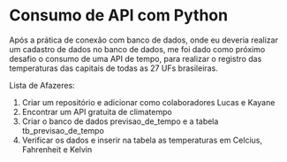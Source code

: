 <h1>Consumo de API com Python</h1>

<p>Após a prática de conexão com banco de dados, onde eu deveria realizar um cadastro de dados no banco de dados, me foi dado como próximo desafio o consumo
de uma API de tempo, para realizar o registro das temperaturas das capitais de todas as 27 UFs brasileiras.</p>

<p>Lista de Afazeres: </p>

<ol>
    <li>Criar um repositório e adicionar como colaboradores Lucas e Kayane</li>
    <li>Encontrar um API gratuita de climatempo</li>
    <li>Criar o banco de dados previsao_de_tempo e a tabela tb_previsao_de_tempo</li>
    <li>Verificar os dados e inserir na tabela as temperaturas em Celcius, Fahrenheit e Kelvin</li>
</ol>